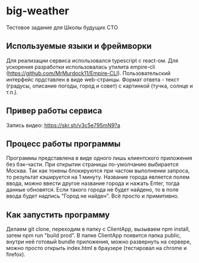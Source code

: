 # big-weather
Тестовое задание для Школы будущих СТО

## Используемые языки и фреймворки
Для реализации сервиса использовался typescript с react-ом. Для ускорения разработки использовалась утилита empire-cli (https://github.com/MrMurdock11/Empire-CLI).
Пользовательский интерфейс прдставлен в виде web-странцы.
Формат ответа - текст (градусы, описание погоды, город и совет) с картинкой (тучка, солнце и т.п.).

## Привер работы сервиса
Запись видео: https://skr.sh/v3c5e795mN9?a

## Процесс работы программы
Программы представлена в виде одного лишь клиентского приложения без бэк-части.
При открытии страницы по-умолчанию выбирается Москва.
Так как токены блокируются при частом выполнении запроса, то результат кэшируется на 1 минуту.
Название города является полем ввода, можно ввести другое название города и нажать Enter, тогда данные обновятся.
Если такого города не будет найдено, то в поле ввода будет надпись "Город не найден".
Всё просто и примитивно.

## Как запустить программу
Делаем git clone, переходим в папку с ClientApp, вызываем npm install, затем npm run "build prod".
В папке ClientApp появится папка public, внутри неё готовый bundle приложения, можно развернуть на сервере, можно просто открыть index.html в браузере (тестировал на chrome и firefox).



